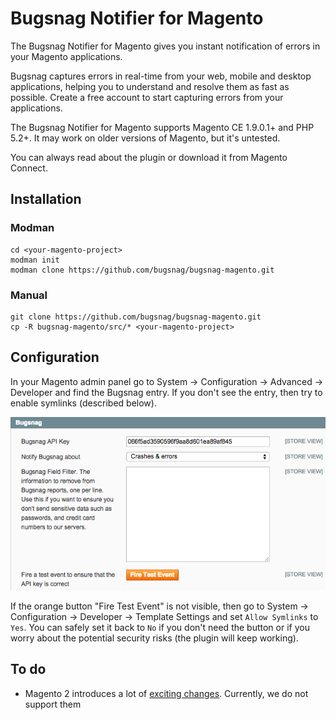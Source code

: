 Bugsnag Notifier for Magento
==

The Bugsnag Notifier for Magento gives you instant notification of errors in
your Magento applications.

Bugsnag captures errors in real-time from your web, mobile and desktop
applications, helping you to understand and resolve them as fast as
possible. Create a free account to start capturing errors from your
applications.

The Bugsnag Notifier for Magento supports Magento CE 1.9.0.1+ and PHP 5.2+. It
may work on older versions of Magento, but it's untested.

You can always read about the plugin or download it from Magento Connect.

Installation
--

### Modman

```
cd <your-magento-project>
modman init
modman clone https://github.com/bugsnag/bugsnag-magento.git
```

### Manual

```
git clone https://github.com/bugsnag/bugsnag-magento.git
cp -R bugsnag-magento/src/* <your-magento-project>
```

Configuration
--

In your Magento admin panel go to System → Configuration → Advanced → Developer
and find the Bugsnag entry. If you don't see the entry, then try to enable
symlinks (described below).

![](/screenshot.png)

If the orange button "Fire Test Event" is not visible, then go to System →
Configuration → Developer → Template Settings and set `Allow Symlinks` to `Yes`.
You can safely set it back to `No` if you don't need the button or if you worry
about the potential security risks (the plugin will keep working).

To do
--

* Magento 2 introduces a lot of
[exciting changes](https://wiki.magento.com/display/MAGE2DOC/Module+Dependency+Declarations). Currently,
we do not support them
